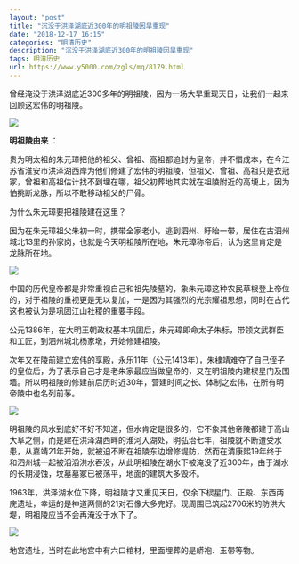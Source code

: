 ```yaml
---
layout: "post"
title: "沉没于洪泽湖底近300年的明祖陵因旱重现"
date: "2018-12-17 16:15"
categories: "明清历史"
description: "沉没于洪泽湖底近300年的明祖陵因旱重现"
tags: 明清历史
url: https://www.y5000.com/zgls/mq/8179.html
---
```






曾经淹没于洪泽湖底近300多年的明祖陵，因为一场大旱重现天日，让我们一起来回顾这宏伟的明祖陵。

![](https://img.y5000.com/uploads/allimg/161224/4-161224112414F6.jpg)

**明祖陵由来** ：

贵为明太祖的朱元璋把他的祖父、曾祖、高祖都追封为皇帝，并不惜成本，在今江苏省淮安市洪泽湖西岸为他们修建了宏伟的明祖陵，但祖父、曾祖、高祖只是衣冠冢，曾祖和高祖估计找不到埋在哪，祖父初葬地其实就在祖陵附近的高埂上，因为怕挑断龙脉，所以不敢移动祖父的尸骨。

为什么朱元璋要把祖陵建在这里？

因为在朱元璋祖父朱初一时，携带全家老小，逃到泗州、盱眙一带，居住在古泗州城北13里的孙家岗，也就是今天明祖陵所在地，朱元璋称帝后，认为这里肯定是龙脉所在地。

![](https://img.y5000.com/uploads/allimg/161224/4-1612241126252N.jpg)

中国的历代皇帝都是非常重视自己和祖先陵墓的，象朱元璋这种农民草根登上帝位的，对于祖陵的重视更是无以复加，一是因为其强烈的光宗耀祖思想，同时在古代这也被认为是巩固江山社稷的重要手段。

公元1386年，在大明王朝政权基本巩固后，朱元璋即命太子朱标，带领文武群臣和工匠，到泗州城北杨家墩，开始修建祖陵。

次年又在陵前建立宏伟的享殿，永乐11年（公元1413年），朱棣靖难夺了自己侄子的皇位后，为了表示自己才是老朱家最应当做皇帝的，又在明祖陵内建棂星门及围墙。所以明祖陵的修建前后历时近30年，营建时间之长、体制之宏伟，在所有明帝陵中也名列前茅。

![](https://img.y5000.com/uploads/allimg/161224/4-161224112AA61.jpg)

明祖陵的风水到底好不好不知道，但水肯定是很多的，它不象其他帝陵都建于高山大阜之侧，而是建在洪泽湖西畔的淮河入湖处，明弘治七年，祖陵就不断遭受水患，从嘉靖21年开始，就被迫不断在祖陵东边增修堤防，然而在清康熙19年终于和泗州城一起被滔滔洪水吞没，从此明祖陵在湖水下被淹没了近300年，由于湖水的长期浸蚀，坟墓墓冢已被荡平，地面的建筑大多毁坏。

1963年，洪泽湖水位下降，明祖陵才又重见天日，仅余下棂星门、正殿、东西两庑遗址，幸运的是神道两侧的21对石像大多完好。现周围已筑起2706米的防洪大堤，明祖陵应当不会再淹没于水下了。

![](https://img.y5000.com/uploads/allimg/161224/4-161224112KV15.jpg)

地宫遗址，当时在此地宫中有六口棺材，里面埋葬的是蟒袍、玉带等物。

